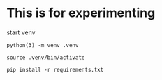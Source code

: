 # This is for experimenting 

start venv

```
python(3) -m venv .venv

source .venv/bin/activate

pip install -r requirements.txt
``` 
